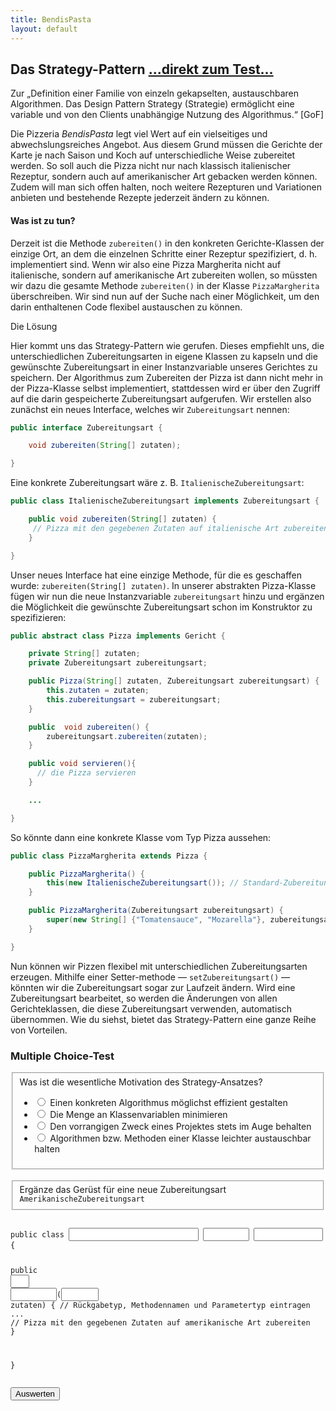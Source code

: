 ```yaml
---
title: BendisPasta
layout: default
---
```


## Das Strategy-Pattern <a class="testjump" href="#strategyForm">...direkt zum Test...</a>

<p class="note">
    Zur „Definition einer Familie von einzeln gekapselten, austauschbaren Algorithmen. Das Design Pattern Strategy (Strategie) ermöglicht eine variable und von den Clients unabhängige Nutzung des Algorithmus.“ [GoF]
</p>

Die Pizzeria _BendisPasta_ legt viel Wert auf ein vielseitiges und abwechslungsreiches Angebot. Aus diesem Grund müssen die Gerichte der Karte je nach Saison und Koch auf unterschiedliche Weise zubereitet werden. So soll auch die Pizza nicht nur nach klassisch italienischer Rezeptur, sondern auch auf amerikanischer Art gebacken werden können. Zudem will man sich offen halten, noch weitere Rezepturen und Variationen anbieten und bestehende Rezepte jederzeit ändern zu können.

#### Was ist zu tun?

Derzeit ist die Methode ``zubereiten()`` in den konkreten Gerichte-Klassen der einzige Ort, an dem die einzelnen Schritte einer Rezeptur spezifiziert, d. h. implementiert sind. Wenn wir also eine Pizza Margherita nicht auf italienische, sondern auf amerikanische Art zubereiten wollen, so müssten wir dazu die gesamte Methode ``zubereiten()`` in der Klasse ``PizzaMargherita`` überschreiben. Wir sind nun auf der Suche nach einer Möglichkeit, um den darin enthaltenen Code flexibel austauschen zu können.

Die Lösung

Hier kommt uns das Strategy-Pattern wie gerufen. Dieses empfiehlt uns, die unterschiedlichen Zubereitungsarten in eigene Klassen zu kapseln und die gewünschte Zubereitungsart in einer Instanzvariable unseres Gerichtes zu speichern. Der Algorithmus zum Zubereiten der Pizza ist dann nicht mehr in der Pizza-Klasse selbst implementiert, stattdessen wird er über den Zugriff auf die darin gespeicherte Zubereitungsart aufgerufen. Wir erstellen also zunächst ein neues Interface, welches wir ``Zubereitungsart`` nennen:


```java
public interface Zubereitungsart {

    void zubereiten(String[] zutaten);

}
```

Eine konkrete Zubereitungsart wäre z. B. ``ItalienischeZubereitungsart``:

```java
public class ItalienischeZubereitungsart implements Zubereitungsart {

    public void zubereiten(String[] zutaten) {
     // Pizza mit den gegebenen Zutaten auf italienische Art zubereiten
    }

}
```

Unser neues Interface hat eine einzige Methode, für die es geschaffen wurde: ``zubereiten(String[] zutaten)``. In unserer abstrakten Pizza-Klasse fügen wir nun die neue Instanzvariable ``zubereitungsart`` hinzu und ergänzen die Möglichkeit die gewünschte Zubereitungsart schon im Konstruktor zu spezifizieren:

```java
public abstract class Pizza implements Gericht {

    private String[] zutaten;
    private Zubereitungsart zubereitungsart;

    public Pizza(String[] zutaten, Zubereitungsart zubereitungsart) {
        this.zutaten = zutaten;
        this.zubereitungsart = zubereitungsart;
    }

    public  void zubereiten() {
        zubereitungsart.zubereiten(zutaten);
    }

    public void servieren(){
      // die Pizza servieren
    }

    ...

}
```

So könnte dann eine konkrete Klasse vom Typ Pizza aussehen:

```java
public class PizzaMargherita extends Pizza {

    public PizzaMargherita() {
        this(new ItalienischeZubereitungsart()); // Standard-Zubereitungsart
    }

    public PizzaMargherita(Zubereitungsart zubereitungsart) {
        super(new String[] {"Tomatensauce", "Mozarella"}, zubereitungsart);
    }

}
```

Nun können wir Pizzen flexibel mit unterschiedlichen Zubereitungsarten erzeugen. Mithilfe einer Setter-methode &mdash; ``setZubereitungsart()`` &mdash; könnten wir die Zubereitungsart sogar zur Laufzeit ändern. Wird eine Zubereitungsart bearbeitet, so werden die Änderungen von allen Gerichteklassen, die diese Zubereitungsart verwenden, automatisch übernommen. Wie du siehst, bietet das Strategy-Pattern eine ganze Reihe von Vorteilen.

<form id="strategyForm">
    <h3>Multiple Choice-Test</h3>
    <fieldset>
        Was ist die wesentliche Motivation des Strategy-Ansatzes?
        <ul>
            <li>
                <label>
                    <input type="radio" name="strategyA">
                    Einen konkreten Algorithmus möglichst effizient gestalten
                </label>
            </li>
            <li>
                <label>
                    <input type="radio" name="strategyA">
                    Die Menge an Klassenvariablen minimieren
                </label>
            </li>
            <li>
                <label>
                    <input type="radio" name="strategyA">
                    Den vorrangigen Zweck eines Projektes stets im Auge behalten
                </label>
            </li>
            <li>
                <label>
                    <input type="radio" id="strategyA" name="strategyA">
                    Algorithmen bzw. Methoden einer Klasse leichter austauschbar halten
                </label>
            </li>
        </ul>
    </fieldset>
    <br/>
    <fieldset>
        Ergänze das Gerüst für eine neue Zubereitungsart <code>AmerikanischeZubereitungsart</code>
    </fieldset>
    <pre><div class="code"><code>
public class <input type="text" id="strategyC1" style="width: 28ch;font-weight: bold; color: rgb(44,0,159);"> <input type="text" id="strategyC2" style="width: 10ch;font-weight: bold; color: rgb(0,85,153);"> <input type="text" id="strategyC3" style="width: 15ch;font-weight: bold; color: rgb(44,0,159);"> {

public <input type="text" id="strategyC4" style="width: 4ch;font-weight: bold; color: rgb(0,85,153);"> <input type="text" id="strategyC5" style="width: 10ch;color: rgb(44,0,159);font-weight: bold;">(<input type="text" id="strategyC6" style="width: 8ch;"> zutaten) { // Rückgabetyp, Methodennamen und Parametertyp eintragen
... // Pizza mit den gegebenen Zutaten auf amerikanische Art zubereiten
}

}
    </code></div></pre>
    <button type="button" onclick="checkStrategy()" id="strategyButton">Auswerten</button>&nbsp;&nbsp;&nbsp;&nbsp;<center id="strategyResult"></center>
</form>
